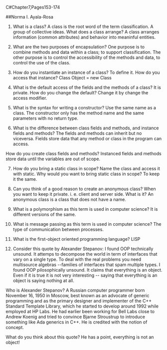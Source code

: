 C#Chapter7,Pages153-174

##Norma I. Ayala-Rosa

1. What is a class? A class is the root word of the term classification.  A group of collective ideas.
What does a class arrange? A class arranges information (common attributes) and behavior into meaninful entities.

2. What are the two purposes of encapsulation? One purpose is to combine methods and data within a class; to support classification.
The other purpose is to control the accessibility of the methods and data, to control the use of the class.

3. How do you instantiate an instance of a class? To define it.
How do you access that instance? Class Object = new Class

4. What is the default access of the fields and the methods of a class? It is private.
How do you change the default? Change it by change the access modifier.

5. What is the syntax for writing a constructor? Use the same name as a class.
The constructor only has the method name and the same parameters with no return type.

6. What is the difference between class fields and methods, and instance fields and methods? The fields and methods can inherit but no viceversa.  Fields store data that any method or class in the program can access.

How do you create class fields and methods?  Instanced fields and methods store data until the variables are out of scope.

7. How do you bring a static class in scope? Name the class and access it with static.
Why would you want to bring static class in scope? To keep it the same.

8. Can you think of a good reason to create an anonymous class? When you want to keep it private. i. e. client and server side.
What is it? An anonymous class is a class that does not have a name.

9. What is a polymorphism as this term is used in computer science? It is different versions of the same.

10. What is message passing as this term is used in computer science? The type of communication between processes.

11. What is the first-object oriented programming language? LISP

12. Consider this quote by Alexander Stepanov:
I found OOP technically unsound. It attemps to decompose the world in term of interfaces
that vary on a single type.  To deal with the real problems you need multisource algebras
--families of interfaces that spam multiple types. I found OOP pilosophically unsound. It
claims that everything is an object.  Even if it is true it is not very interesting -- saying
that everything is an object is saying nothing at all.

Who is Alexander Stepanov? A Russian computer programmer born November 16, 1950 in Moscow, best known as an advocate of generic programming and as the primary designer and implementer of the C++ Standard Template Library, which he started to develop around 1992 while employed at HP Labs. He had earlier been working for Bell Labs close to Andrew Koenig and tried to convince Bjarne Stroustrup to introduce something like Ada generics in C++. He is credited with the notion of concept.

What do you think about this quote? He has a point, everything is not an object!